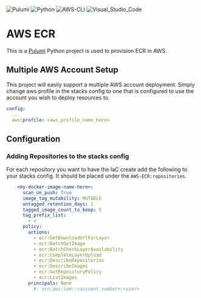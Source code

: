 ![Pulumi](https://img.shields.io/badge/Pulumi-3.88.0-informational?logo=Pulumi&logoColor=purple)
![Python](https://img.shields.io/badge/Python-3.11.6-informational?logo=Python&logoColor=yellow)
![AWS-CLI](https://img.shields.io/badge/AWS_CLI-2.13.5-informational?logo=Amazon&logoColor=orange)
![Visual_Studio_Code](https://img.shields.io/badge/Visual_Studio_Code-1.83.0-informational?logo=VisualStudioCode)

# AWS ECR
This is a [Pulumi](www.pulumi.com) Python project is used to provision ECR in AWS.

## Multiple AWS Account Setup
This project will easily support a multiple AWS account deployment. Simply change aws profile in the stacks config to one that is configured to use the account you wish to deploy resources to.

```yaml
config:
  ...
  aws:profile: <aws_profile_name_here>
```

## Configuration
### Adding Repositories to the stacks config
For each repository you want to have the IaC create add the following to your stacks config. It should be placed under the ```AWS-ECR:repositories```.
```YAML
    <my-docker-image-name-here>:
      scan_on_push: True
      image_tag_mutability: MUTABLE
      untagged_retention_days: 1
      tagged_image_count_to_keep: 5
      tag_prefix_list:
        - v
      policy:
        actions:
          - ecr:GetDownloadUrlForLayer
          - ecr:BatchGetImage
          - ecr:BatchCheckLayerAvailability
          - ecr:CompleteLayerUpload
          - ecr:DescribeRepositories
          - ecr:DescribeImages
          - ecr:GetRepositoryPolicy
          - ecr:ListImages
        principals: None
          #- arn:aws:iam::<account_number>:<user>
```

